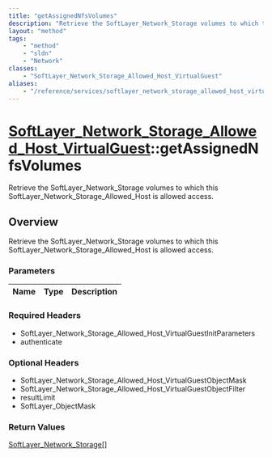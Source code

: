 ```yaml
---
title: "getAssignedNfsVolumes"
description: "Retrieve the SoftLayer_Network_Storage volumes to which this SoftLayer_Network_Storage_Allowed_Host is allowed access."
layout: "method"
tags:
    - "method"
    - "sldn"
    - "Network"
classes:
    - "SoftLayer_Network_Storage_Allowed_Host_VirtualGuest"
aliases:
    - "/reference/services/softlayer_network_storage_allowed_host_virtualguest/getAssignedNfsVolumes"
---
```

# [SoftLayer_Network_Storage_Allowed_Host_VirtualGuest](/reference/services/SoftLayer_Network_Storage_Allowed_Host_VirtualGuest)::getAssignedNfsVolumes

Retrieve the SoftLayer_Network_Storage volumes to which this SoftLayer_Network_Storage_Allowed_Host is allowed access.


## Overview 
Retrieve the SoftLayer_Network_Storage volumes to which this SoftLayer_Network_Storage_Allowed_Host is allowed access.

### Parameters 
|Name | Type | Description |
| --- | --- | --- |


### Required Headers
* SoftLayer_Network_Storage_Allowed_Host_VirtualGuestInitParameters
* authenticate

### Optional Headers
* SoftLayer_Network_Storage_Allowed_Host_VirtualGuestObjectMask
* SoftLayer_Network_Storage_Allowed_Host_VirtualGuestObjectFilter
* resultLimit
* SoftLayer_ObjectMask

### Return Values
<a href='/reference/datatypes/SoftLayer_Network_Storage'>SoftLayer_Network_Storage[] </a>

